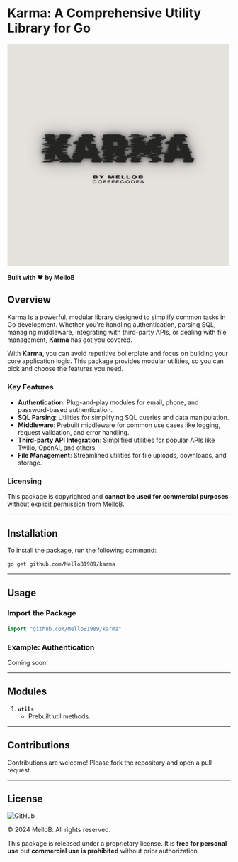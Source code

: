 # Karma: A Comprehensive Utility Library for Go

![Logo](./docs/karma.png)

**Built with ❤️ by MelloB**

## Overview

Karma is a powerful, modular library designed to simplify common tasks in Go development. Whether you're handling authentication, parsing SQL, managing middleware, integrating with third-party APIs, or dealing with file management, **Karma** has got you covered.

With **Karma**, you can avoid repetitive boilerplate and focus on building your core application logic. This package provides modular utilities, so you can pick and choose the features you need.

### Key Features
- **Authentication**: Plug-and-play modules for email, phone, and password-based authentication.
- **SQL Parsing**: Utilities for simplifying SQL queries and data manipulation.
- **Middleware**: Prebuilt middleware for common use cases like logging, request validation, and error handling.
- **Third-party API Integration**: Simplified utilities for popular APIs like Twilio, OpenAI, and others.
- **File Management**: Streamlined utilities for file uploads, downloads, and storage.

### Licensing
This package is copyrighted and **cannot be used for commercial purposes** without explicit permission from MelloB.

---

## Installation

To install the package, run the following command:

```bash
go get github.com/MelloB1989/karma
```

---

## Usage

### Import the Package
```go
import "github.com/MelloB1989/karma"
```

### Example: Authentication
Coming soon!

---

## Modules

1. **`utils`**
   - Prebuilt util methods.

---

## Contributions

Contributions are welcome! Please fork the repository and open a pull request.

---

## License

![GitHub](https://img.shields.io/github/license/MelloB1989/karma)

© 2024 MelloB. All rights reserved.

This package is released under a proprietary license. It is **free for personal use** but **commercial use is prohibited** without prior authorization.
